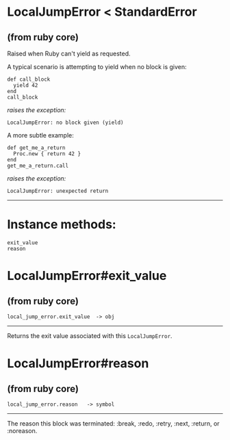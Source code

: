 # LocalJumpError < StandardError

(from ruby core)
---
Raised when Ruby can't yield as requested.

A typical scenario is attempting to yield when no block is given:

    def call_block
      yield 42
    end
    call_block

*raises the exception:*

    LocalJumpError: no block given (yield)

A more subtle example:

    def get_me_a_return
      Proc.new { return 42 }
    end
    get_me_a_return.call

*raises the exception:*

    LocalJumpError: unexpected return
---
# Instance methods:

    exit_value
    reason

# LocalJumpError#exit_value

(from ruby core)
---
    local_jump_error.exit_value  -> obj

---

Returns the exit value associated with this `LocalJumpError`.


# LocalJumpError#reason

(from ruby core)
---
    local_jump_error.reason   -> symbol

---

The reason this block was terminated: :break, :redo, :retry, :next, :return,
or :noreason.


